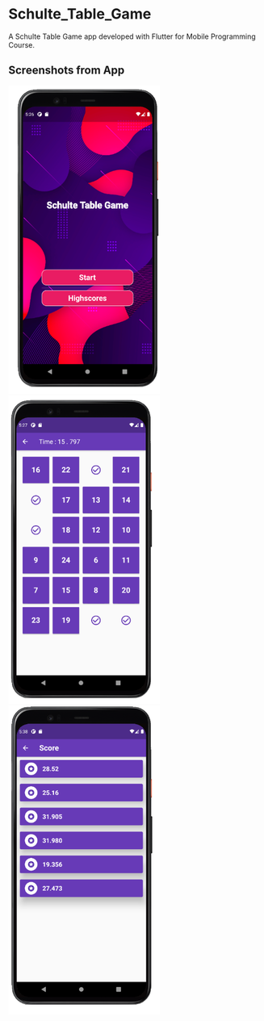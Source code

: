 # Schulte_Table_Game
 
A Schulte Table Game app developed with Flutter for Mobile Programming Course.

## **Screenshots from App** 
<p align="left">
<img src="https://github.com/Solideizer/Schulte-Table-Game/blob/main/Untitled.png" width="300">
<img src="https://github.com/Solideizer/Schulte-Table-Game/blob/main/Untitled1.png" width="300">
<img src="https://github.com/Solideizer/Schulte-Table-Game/blob/main/Untitled3.png" width="300">
</p>



